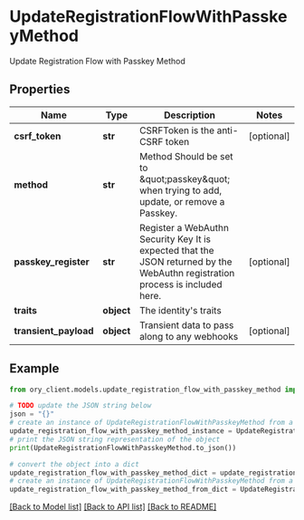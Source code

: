 # UpdateRegistrationFlowWithPasskeyMethod

Update Registration Flow with Passkey Method

## Properties

Name | Type | Description | Notes
------------ | ------------- | ------------- | -------------
**csrf_token** | **str** | CSRFToken is the anti-CSRF token | [optional] 
**method** | **str** | Method  Should be set to \&quot;passkey\&quot; when trying to add, update, or remove a Passkey. | 
**passkey_register** | **str** | Register a WebAuthn Security Key  It is expected that the JSON returned by the WebAuthn registration process is included here. | [optional] 
**traits** | **object** | The identity&#39;s traits | 
**transient_payload** | **object** | Transient data to pass along to any webhooks | [optional] 

## Example

```python
from ory_client.models.update_registration_flow_with_passkey_method import UpdateRegistrationFlowWithPasskeyMethod

# TODO update the JSON string below
json = "{}"
# create an instance of UpdateRegistrationFlowWithPasskeyMethod from a JSON string
update_registration_flow_with_passkey_method_instance = UpdateRegistrationFlowWithPasskeyMethod.from_json(json)
# print the JSON string representation of the object
print(UpdateRegistrationFlowWithPasskeyMethod.to_json())

# convert the object into a dict
update_registration_flow_with_passkey_method_dict = update_registration_flow_with_passkey_method_instance.to_dict()
# create an instance of UpdateRegistrationFlowWithPasskeyMethod from a dict
update_registration_flow_with_passkey_method_from_dict = UpdateRegistrationFlowWithPasskeyMethod.from_dict(update_registration_flow_with_passkey_method_dict)
```
[[Back to Model list]](../README.md#documentation-for-models) [[Back to API list]](../README.md#documentation-for-api-endpoints) [[Back to README]](../README.md)


